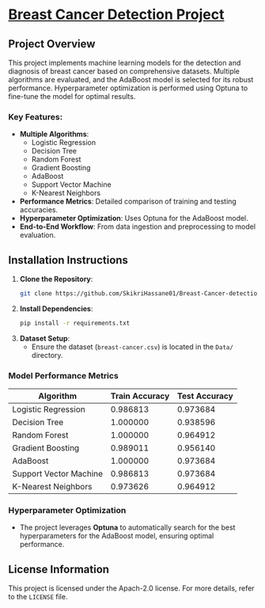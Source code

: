 # [Breast Cancer Detection Project](https://www.kaggle.com/code/hassaneskikri/breast-cancer-detection/notebook)

## Project Overview

This project implements machine learning models for the detection and diagnosis of breast cancer based on comprehensive datasets. Multiple algorithms are evaluated, and the AdaBoost model is selected for its robust performance. Hyperparameter optimization is performed using Optuna to fine-tune the model for optimal results.

### Key Features:
- **Multiple Algorithms**:  
  - Logistic Regression  
  - Decision Tree  
  - Random Forest  
  - Gradient Boosting  
  - AdaBoost  
  - Support Vector Machine  
  - K-Nearest Neighbors
- **Performance Metrics**: Detailed comparison of training and testing accuracies.
- **Hyperparameter Optimization**: Uses Optuna for the AdaBoost model.
- **End-to-End Workflow**: From data ingestion and preprocessing to model evaluation.

## Installation Instructions

1. **Clone the Repository**:
   ```bash
   git clone https://github.com/SkikriHassane01/Breast-Cancer-detection.git
   ```
2. **Install Dependencies**:
   ```bash
   pip install -r requirements.txt
   ```
3. **Dataset Setup**:
   - Ensure the dataset (`breast-cancer.csv`) is located in the `Data/` directory.


### Model Performance Metrics

| Algorithm              | Train Accuracy | Test Accuracy |
|------------------------|----------------|---------------|
| Logistic Regression    | 0.986813       | 0.973684      |
| Decision Tree          | 1.000000       | 0.938596      |
| Random Forest          | 1.000000       | 0.964912      |
| Gradient Boosting      | 0.989011       | 0.956140      |
| AdaBoost               | 1.000000       | 0.973684      |
| Support Vector Machine | 0.986813       | 0.973684      |
| K-Nearest Neighbors    | 0.973626       | 0.964912      |

### Hyperparameter Optimization

- The project leverages **Optuna** to automatically search for the best hyperparameters for the AdaBoost model, ensuring optimal performance.

## License Information

This project is licensed under the Apach-2.0 license. For more details, refer to the `LICENSE` file.